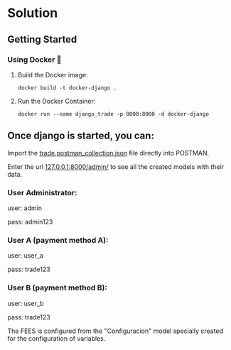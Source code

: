 # Solution
 
## Getting Started

### Using Docker 🐳

1. Build the Docker image:
   ```
   docker build -t docker-django .
   ```

2. Run the Docker Container:
   ```
   docker run --name django_trade -p 8000:8000 -d docker-django
   ```
## Once django is started, you can:

Import the [trade.postman_collection.json](https://github.com/m4ty4s28/Trade/blob/main/trade.postman_collection.json) file directly into POSTMAN.

Enter the url [127.0.0.1:8000/admin/](http://127.0.0.1:8000/admin/) to see all the created models with their data.

### User Administrator:
user: admin

pass: admin123

### User A (payment method A):
user: user_a

pass: trade123

### User B (payment method B):
user: user_b

pass: trade123

The FEES is configured from the "Configuracion" model specially created for the configuration of variables.
